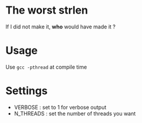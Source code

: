 # The worst strlen
If I did not make it, **who** would have made it ?
# Usage
Use `gcc -pthread` at compile time
# Settings
- VERBOSE   : set to 1 for verbose output
- N_THREADS : set the number of threads you want
